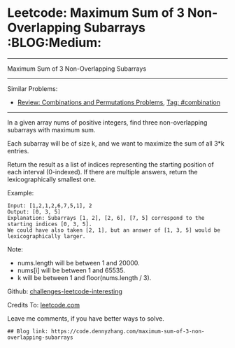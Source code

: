 # Leetcode: Maximum Sum of 3 Non-Overlapping Subarrays     :BLOG:Medium:


---

Maximum Sum of 3 Non-Overlapping Subarrays  

---

Similar Problems:  
-   [Review: Combinations and Permutations Problems](https://code.dennyzhang.com/review-combination), [Tag: #combination](https://code.dennyzhang.com/tag/combination)

---

In a given array nums of positive integers, find three non-overlapping subarrays with maximum sum.  

Each subarray will be of size k, and we want to maximize the sum of all 3\*k entries.  

Return the result as a list of indices representing the starting position of each interval (0-indexed). If there are multiple answers, return the lexicographically smallest one.  

Example:  

    Input: [1,2,1,2,6,7,5,1], 2
    Output: [0, 3, 5]
    Explanation: Subarrays [1, 2], [2, 6], [7, 5] correspond to the starting indices [0, 3, 5].
    We could have also taken [2, 1], but an answer of [1, 3, 5] would be lexicographically larger.

Note:  
-   nums.length will be between 1 and 20000.
-   nums[i] will be between 1 and 65535.
-   k will be between 1 and floor(nums.length / 3).

Github: [challenges-leetcode-interesting](https://github.com/DennyZhang/challenges-leetcode-interesting/tree/master/maximum-sum-of-3-non-overlapping-subarrays)  

Credits To: [leetcode.com](https://leetcode.com/problems/maximum-sum-of-3-non-overlapping-subarrays/description/)  

Leave me comments, if you have better ways to solve.  

    ## Blog link: https://code.dennyzhang.com/maximum-sum-of-3-non-overlapping-subarrays